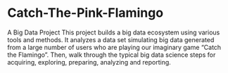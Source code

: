 # Catch-The-Pink-Flamingo
A Big Data Project
This project builds a big data ecosystem using various tools and methods.
It analyzes a data set simulating big data generated from a large number of users who are playing our imaginary game “Catch the Flamingo”.
Then, walk through the typical big data science steps for acquiring, exploring, preparing, analyzing and reporting.
